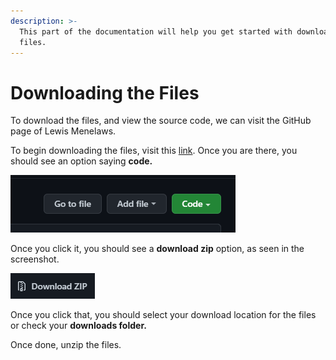 ```yaml
---
description: >-
  This part of the documentation will help you get started with downloading the
  files.
---
```


# Downloading the Files

To download the files, and view the source code, we can visit the GitHub page of Lewis Menelaws.

To begin downloading the files, visit this [link](https://github.com/elebumm/RedditVideoMakerBot). Once you are there, you should see an option saying **code.**

![The green could be different in your case based on the theme.](<.gitbook/assets/image (1).png>)

Once you click it, you should see a **download zip** option, as seen in the screenshot.

![](.gitbook/assets/image.png)

Once you click that, you should select your download location for the files or check your **downloads folder.**&#x20;

Once done, unzip the files.

